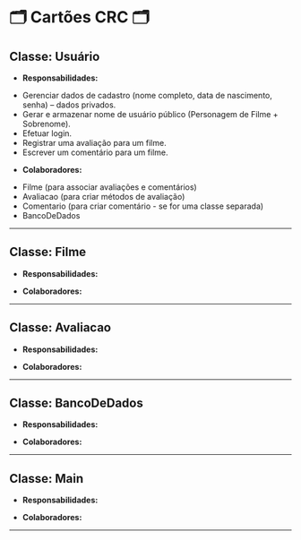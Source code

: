 # 🗂️ Cartões CRC 🗂️

## Classe: Usuário
- **Responsabilidades:**
* Gerenciar dados de cadastro (nome completo, data de nascimento, senha) – dados privados.
* Gerar e armazenar nome de usuário público (Personagem de Filme + Sobrenome).
* Efetuar login.
* Registrar uma avaliação para um filme.
* Escrever um comentário para um filme.
     
- **Colaboradores:**
* Filme (para associar avaliações e comentários)
* Avaliacao (para criar métodos de avaliação)
* Comentario (para criar comentário - se for uma classe separada)
* BancoDeDados 
  
---
## Classe: Filme
- **Responsabilidades:**
    
- **Colaboradores:**

---
## Classe: Avaliacao
- **Responsabilidades:**
    
- **Colaboradores:**
    
---
## Classe: BancoDeDados
- **Responsabilidades:**
    
- **Colaboradores:**
    
---
## Classe: Main
- **Responsabilidades:**
    
- **Colaboradores:**


---
